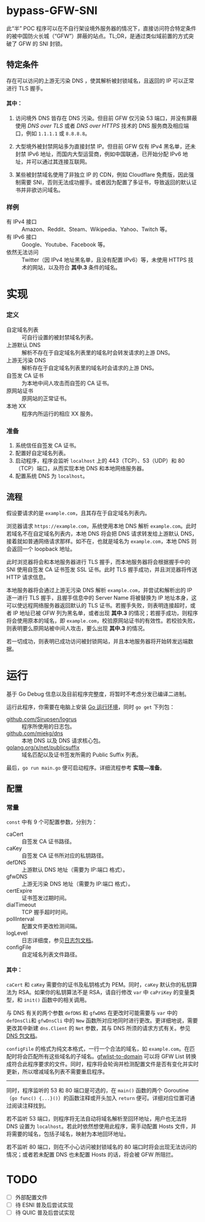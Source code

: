  # bypass-GFW-SNI

此“半” POC 程序可以在不自行架设境外服务器的情况下，直接访问符合特定条件的被中国防火长城（“GFW”）屏蔽的站点。TL;DR，是通过类似域前置的方式突破了 GFW 的 SNI 封锁。

## 特定条件

存在可以访问的上游无污染 DNS ，使其解析被封锁域名，且返回的 IP 可以正常进行 TLS 握手。

#### 其中：

1. 访问境外 DNS 皆存在 DNS 污染。但目前 GFW 仅污染 53 端口，并没有屏蔽使用 *DNS over TLS* 或者 *DNS over HTTPS* 技术的 DNS 服务商及相应端口，例如 `1.1.1.1` 或 `8.8.8.8`。

2. 大型境外被封禁网站多为直接封禁 IP。但目前 GFW 仅有 IPv4 黑名单，还未封禁 IPv6 地址，而国内大型运营商，例如中国联通，已开始分配 IPv6 地址，并可以通过其连接互联网。

3. 某些被封禁域名使用了非独立 IP 的 CDN，例如 Cloudflare 免费版，因此强制需要 SNI，否则无法成功握手。或者因为配置了多证书，导致返回的默认证书并非欲访问域名。

### 样例

<dl>
  <dt>有 IPv4 接口</dt>
  <dd>Amazon、Reddit、Steam、Wikipedia、Yahoo、Twitch 等。</dd>
  <dt>有 IPv6 接口</dt>
  <dd>Google、Youtube、Facebook 等。</dd>
  <dt>依然无法访问</dt>
  <dd>Twitter（因 IPv4 地址黑名单，且没有配置 IPv6）等，未使用 HTTPS 技术的网站，以及符合 <b>其中.3</b> 条件的域名。</dd>
</dl>

# 实现

### 定义

<dl>
  <dt>自定域名列表</dt>
  <dd>可自行设置的被封禁域名列表。</dd>
  <dt>上游默认 DNS</dt>
  <dd>解析不存在于自定域名列表里的域名时会转发请求的上游 DNS。</dd>
  <dt>上游无污染 DNS</dt>
  <dd>解析存在于自定域名列表里的域名时会请求的上游 DNS。  </dd>
  <dt>自签发 CA 证书</dt>
  <dd>为本地中间人攻击而自签的 CA 证书。 </dd>
  <dt>原网站证书</dt>
  <dd>原网站的正常证书。</dd>
  <dt>本地 XX</dt>
  <dd>程序内所运行的相应 XX 服务。</dd>
</dl>

### 准备

1. 系统信任自签发 CA 证书。
2. 配置好自定域名列表。
3. 启动程序，程序会监听 `localhost` 上的 443（TCP）、53（UDP）和 80（TCP）端口，从而实现本地 DNS 和本地网络服务器。
4. 配置系统 DNS 为 `localhost`。

## 流程

假设要请求的是 `example.com`，且其存在于自定域名列表内。

浏览器请求 `https://example.com`，系统使用本地 DNS 解析 `example.com`。此时若域名不在自定域名列表内，本地 DNS 将会把 DNS 请求转发给上游默认 DNS，接着就如普通网络请求那样。如不在，也就是域名为 `example.com`，本地 DNS 则会返回一个 loopback 地址。

此时浏览器将会和本地服务器进行 TLS 握手，而本地服务器将会根据握手中的 SNI 使用自签发 CA 证书签发 SSL 证书。此时 TLS 握手成功，并且浏览器将传送 HTTP 请求信息。

本地服务器将会通过上游无污染 DNS 解析 `example.com`，并尝试和解析出的 IP 逐一进行 TLS 握手，且握手信息中的 Server Name 将被替换为 IP 地址本身，这可以使远程网络服务器返回默认的 TLS 证书。若握手失败，则表明连接超时，或者 IP 地址已被 GFW 列为黑名单，或者出现 <b>其中.3</b> 的情况；若握手成功，则程序将会使用原本的域名，即 `example.com`，校验原网站证书的有效性。若校验失败，则表明要么原网站被中间人攻击，要么出现 <b>其中.3</b> 的情况。

若一切成功，则表明已成功访问被封锁网站，并且本地服务器将开始转发远端数据。

# 运行

基于 Go Debug 信息以及目前程序完整度，将暂时不考虑分发已编译二进制。

运行此程序，你需要在电脑上安装 [Go 运行环境](https://golang.org/dl)，同时 `go get` 下列包：

<dl>
  <dt><a href="https://github.com/Sirupsen/logrus">github.com/Sirupsen/logrus</a></dt>
  <dd>程序所使用的日志包。</dd>
  <dt><a href="https://github.com/miekg/dns">github.com/miekg/dns</a></dt>
  <dd>本地 DNS 以及 DNS 请求核心包。</dd>
  <dt><a href="https://godoc.org/golang.org/x/net/publicsuffix">golang.org/x/net/publicsuffix</a></dt>
  <dd>域名匹配以及证书签发所需的 Public Suffix 列表。</dd>
</dl>

最后，`go run main.go` 便可启动程序。详细流程参考 **实现—准备**。

## 配置

### 常量

`const` 中有 9 个可配置参数，分别为：

<dl>
  <dt>caCert</dt>
  <dd>自签发 CA 证书路径。</dd>
  <dt>caKey</dt>
  <dd>自签发 CA 证书所对应的私钥路径。</dd>
  <dt>defDNS</dt>
  <dd>上游默认 DNS 地址（需要为 IP:端口 格式）。</dd>
  <dt>gfwDNS</dt>
  <dd>上游无污染 DNS 地址（需要为 IP:端口 格式）。</dd>
  <dt>certExpire</dt>
  <dd>证书签发过期时间。</dd>
  <dt>dialTimeout</dt>
  <dd>TCP 握手超时时间。</dd>
  <dt>pollInterval</dt>
  <dd>配置文件更改检测间隔。</dd>
  <dt>logLevel</dt>
  <dd>日志详细度，参见<a href="https://godoc.org/github.com/sirupsen/logrus#Level">日志包文档</a>。</dd>
  <dt>configFile</dt>
  <dd>自定域名列表文件路径。</dd>
</dl>

#### 其中：

`caCert` 和 `caKey` 需要你的证书及私钥格式为 PEM。同时，`caKey` 默认你的私钥算法为 RSA。如果你的私钥算法不是 RSA，请自行修改 `var` 中 `caPriKey` 的变量类型，和 `init()` 函数中的相关调用。

与 DNS 有关的两个参数 `defDNS` 和 `gfwDNS` 在更改时可能需要与 `var` 中的 `defDnsCli`和 `gfwDnsCli` 中的 `New` 函数所对应地同时进行更改。更详细地说，需要更改其中新建 `dns.Client` 的 `Net` 参数，其与 DNS 所须的请求方式有关。参见 [DNS 包文档](https://godoc.org/github.com/miekg/dns#Client)。

`configFile` 的格式为纯文本格式，一行一个合法的域名，如 `example.com`。在匹配时将会匹配所有这些域名的子域名。[gfwlist-to-domain](https://github.com/bypass-GFW-SNI/gfwlist-to-domain) 可以将 GFW List 转换成符合此程序要求的文件。同时，程序将会轮询并检测配置文件是否有变化并实时更新，所以增减域名列表不需要重启程序。

---

同时，程序监听的 53 和 80 端口是可选的，在 `main()` 函数的两个 Goroutine（`go func() {...}()`）的函数注释或开头加入 `return` 便可。详细对应位置可通过阅读注释找到。

若不监听 53 端口，则程序将无法自动将域名解析至回环地址，用户也无法将 DNS 设置为 `localhost`。若此时依然想使用此程序，需手动配置 Hosts 文件，并将需要的域名，包括子域名，映射为本地回环地址。

若不监听 80 端口，则在不小心访问被封锁域名的 80 端口时将会出现无法访问的情况；或者若未配置 DNS 也未配置 Hosts 的话，将会被 GFW 所阻拦。

# TODO

- [ ] 外部配置文件
- [ ] 待 ESNI 普及后尝试实现
- [ ] 待 QUIC 普及后尝试实现
